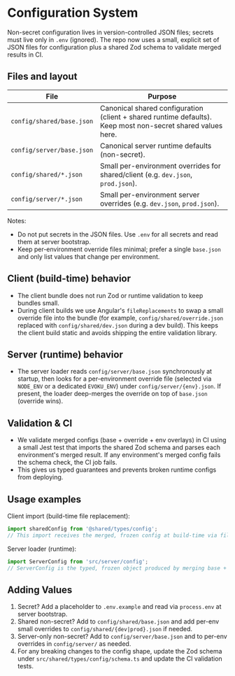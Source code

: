 # Configuration System

Non-secret configuration lives in version-controlled JSON files; secrets must live only in `.env` (ignored). The repo now uses a small, explicit set of JSON files for configuration plus a shared Zod schema to validate merged results in CI.

## Files and layout
| File | Purpose |
|------|---------|
| `config/shared/base.json` | Canonical shared configuration (client + shared runtime defaults). Keep most non-secret shared values here.
| `config/server/base.json` | Canonical server runtime defaults (non-secret).
| `config/shared/*.json` | Small per-environment overrides for shared/client (e.g. `dev.json`, `prod.json`).
| `config/server/*.json` | Small per-environment server overrides (e.g. `dev.json`, `prod.json`).

Notes:
- Do not put secrets in the JSON files. Use `.env` for all secrets and read them at server bootstrap.
- Keep per-environment override files minimal; prefer a single `base.json` and only list values that change per environment.

## Client (build-time) behavior
- The client bundle does not run Zod or runtime validation to keep bundles small.
- During client builds we use Angular's `fileReplacements` to swap a small override file into the bundle (for example, `config/shared/override.json` replaced with `config/shared/dev.json` during a dev build). 
This keeps the client build static and avoids shipping the entire validation library.

## Server (runtime) behavior
- The server loader reads `config/server/base.json` synchronously at startup, then looks for a per-environment override file (selected via `NODE_ENV` or a dedicated `EVOKU_ENV`) under `config/server/{env}.json`. 
If present, the loader deep-merges the override on top of `base.json` (override wins).

## Validation & CI
- We validate merged configs (base + override + env overlays) in CI using a small Jest test that imports the shared Zod schema and parses each environment's merged result.
If any environment's merged config fails the schema check, the CI job fails.
- This gives us typed guarantees and prevents broken runtime configs from deploying.

## Usage examples
Client import (build-time file replacement):

```ts
import sharedConfig from '@shared/types/config';
// This import receives the merged, frozen config at build-time via fileReplacement.
```

Server loader (runtime):

```ts
import ServerConfig from 'src/server/config';
// ServerConfig is the typed, frozen object produced by merging base + override + envs and validated with Zod.
```

## Adding Values
1. Secret? Add a placeholder to `.env.example` and read via `process.env` at server bootstrap.
2. Shared non-secret? Add to `config/shared/base.json` and add per-env small overrides to `config/shared/{dev|prod}.json` if needed.
3. Server-only non-secret? Add to `config/server/base.json` and to per-env overrides in `config/server/` as needed.
4. For any breaking changes to the config shape, update the Zod schema under `src/shared/types/config/schema.ts` and update the CI validation tests.
